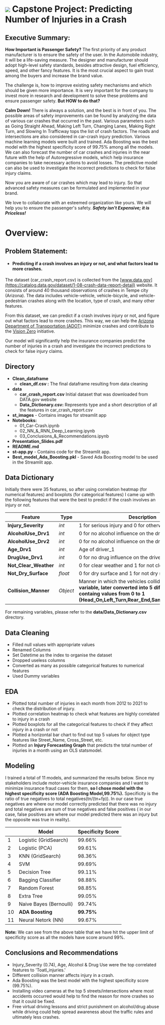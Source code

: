 # ![](https://ga-dash.s3.amazonaws.com/production/assets/logo-9f88ae6c9c3871690e33280fcf557f33.png) **Capstone Project: Predicting Number of Injuries in a Crash**
## Executive Summary:

**How Important is Passenger Safety?** The first priority of any product manufacturer is to ensure the safety of the user. In the Automobile industry, it will be a life-saving measure. The designer and manufacturer should adopt high-level safety standards, besides attractive design, fuel efficiency, speed, and other fancy features. It is the most crucial aspect to gain trust among the buyers and increase the brand value.

The challenge is, how to improve existing safety mechanisms and which should be given more importance. It is very important for the company to invest more in research and development to solve these problems and ensure passenger safety. **But HOW to do that?**

**Calm Down!** There is always a solution, and the best is in front of you. The possible areas of safety improvements can be found by analyzing the data of various car crashes that occurred in the past. Various parameters such as Going Straight Ahead, Making Left Turn, Changing Lanes, Making Right Turn, and Slowing In Trafficway tops the list of crash factors. The roads and intersections are also considered in car-crash injury prediction. Various machine learning models were built and trained. Ada Boosting was the best model with the highest specificity score of 99.75% among all the models. We can also forecast the number of car crashes and injuries in the near future with the help of Autoregressive models, which help insurance companies to take necessary actions to avoid losses. The predictive model can also be used to investigate the incorrect predictions to check for false injury claims.

Now you are aware of car crashes which may lead to injury. So that advanced safety measures can be formulated and implemented in your brand.

We love to collaborate with an esteemed organization like yours. We will help you to ensure the passenger's safety.
**_Safety isn't Expensive; it is Priceless!_**

# Overview:
## Problem Statement:
- #### Predicting if a crash involves an injury or not, and what factors lead to more crashes.

The dataset (car_crash_report.csv) is collected from the [www.data.gov](https://catalog.data.gov/dataset/1-08-crash-data-report-detail) website. It consists of around 40 thousand observations of crashes in Tempe city (Arizona). The data includes vehicle-vehicle, vehicle-bicycle, and vehicle-pedestrian crashes along with the location, type of crash, and many other features.

From this dataset, we can predict if a crash involves injury or not, and figure out what factors lead to more crashes. This way, we can help the [Arizona Department of Transportation (ADOT)](https://azdot.gov/about-adot) minimize crashes and contribute to the [Vision Zero](https://en.wikipedia.org/wiki/Vision_Zero) initiative.

Our model will significantly help the insurance companies predict the number of injuries in a crash and investigate the incorrect predictions to check for false injury claims.

## Directory
- **Clean_dataframe**
    - **clean_df.csv :** The final dataframe resulting from data cleaning
- **data**
    - **car_crash_report.csv** Initial dataset that was downloaded from DATA.gov website
    - **Data_Dictionary.csv:** Represents type and a short description of all the features in car_crash_report.csv
- **st_images** - Contains images for streamlit app
- **Notebooks:**
    - 01_Car-Crash.ipynb
    - 02_NN_&_RNN_Deep_Learning.ipynb
    - 03_Conclusions_&_Recommendations.ipynb
- **Presentation_Slides.pdf**
- **README.md**
- **st-app.py** - Contains code for the Streamlit app.
- **Best_model_Ada_Boosting.pkl** - Saved Ada Boosting model to be used in the Streamlit app.

## Data Dictionary

Initially there were 35 features, so after using correlation heatmap (for numerical features) and boxplots (for categorical features) I came up with the following features that were the best to predict if the crash involves an injury or not.


|Feature|Type|Description|
|---|---|---|
|**Injury_Severity**|*int*|1 for serious injury and 0 for otherwise
|**AlcoholUse_Drv1**|*int*|0 for no alcohol influence on the driver_1 and 1 for yes
|**AlcoholUse_Drv2**|*int*|0 for no alcohol influence on the driver_2 and 1 for yes
|**Age_Drv1**|*int*|Age of driver_1
|**DrugUse_Drv1**|*int*|0 for no drug influence on the driver_1 and 1 for yes
|**Not_Clear_Weather**|*int*|0 for clear weather and 1 for not clear weather
|**Not_Dry_Surface**|*float*|0 for dry surface and 1 for not dry surface
|**Collision_Manner**|*Object*| Manner in which the vehicles collided. **Note: Dummy variable, later converted into 5 different int features containg values from 0 to 1 (Head_On,Left_Turn,Rear_End,Same_Direction,Other)**

For remaining variables, please refer to the **data/Data_Dictionary.csv** directory.

## Data Cleaning

- Filled null values with appropriate values
- Renamed Columns
- Set Datetime as the index to organise the dataset
- Dropped useless columns
- Converted as many as possible categorical features to numerical features
- Used Dummy variables

## EDA
- Plotted total number of injuries in each month from 2012 to 2021 to check the distribution of injury.
- Plotted correlation heatmap to check what features are highly correlated to injury in a crash
- Plotted boxplots for all the categorical features to check if they affect injury in a crash or not
- Plotted a horizontal bar chart to find out top 5 values for object type features like Street_Name, Cross_Street, etc.
- Plotted an **Injury Forecasting Graph** that predicts the total number of injuries in a month using an OLS statsmodel.

## Modeling

I trained a total of 11 models, and summarized the results below. Since my stakeholders include motor-vehicle insurance companies and I want to minimize insurance fraud cases for them, **so I chose model with the highest specificity score (ADA Boosting Model,99.75%).** Specificity is the ratio of true negatives to total negatives(tn/(tn+fp)). In our case true negatives are where our model correctly predicted that there was no injury and total negatives are sum of true negatives and false positives ( in our case, false positives are where our model predicted there was an injury but the opposite was true in reality).

||**Model**|**Specificity Score**|
|---|---|---|
|1|Logistic (GridSearch)|99.66%|
|2|Logistic (PCA)|99.61%|
|3|KNN (GridSearch)|98.36%|
|4|SVM|99.69%|
|5|Decision Tree|99.11%|
|6|Bagging Classifier|98.88%|
|7|Random Forest|98.85%|
|8|Extra Tree|99.05%|
|9|Naive Bayes (Bernoulli)|99.74%|
|10|**ADA Boosting**|**99.75%**|
|11|Neural Netork (NN)|99.67%|

**Note:** We can see from the above table that we have hit the upper limit of specificity score as all the models have score around 99%.
## Conclusions and Recommendations
- Injury_Severity (0.74), Age, Alcohol & Drug Use were the top correlated features to 'Toatl_injuries.'
- Different collision manner affects injury in a crash.
- Ada Boosting was the best model with the highest specificity score (99.75%).
- Installing video cameras at the top 5 streets/intersections where most accidents occurred would help to find the reason for more crashes so that it could be fixed.
- Free virtual driving lessons and strict punishment on alcohol/drug abuse while driving could help spread awareness about the traffic rules and ultimately less crashes.
